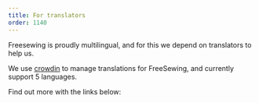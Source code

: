```yaml
---
title: For translators
order: 1140
---
```


Freesewing is proudly multilingual, and for this we depend on translators to help us.

We use [crowdin](https://crowdin.com/) to manage translations for FreeSewing,
and currently support 5 languages.

Find out more with the links below:

<ReadMore list />

